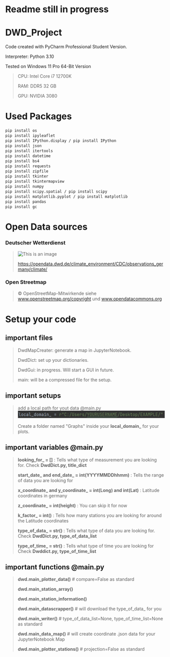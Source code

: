 # Readme  still in progress
# DWD_Project

Code created with PyCharm Professional Student Version.

Interpreter: Python 3.10

Tested on Windows 11 Pro 64-Bit Version


>CPU: Intel Core i7 12700K
> 
> RAM: DDR5 32 GB
> 
> GPU: NVIDIA 3080 
>
# Used Packages
```
pip install os 
pip install ipyleaflet
pip install IPython.display / pip install IPython
pip install json
pip install itertools
pip install datetime
pip install bs4
pip install requests
pip install zipfile
pip install tkinter
pip install tkintermapview
pip install numpy
pip install scipy.spatial / pip install scipy
pip install matplotlib.pyplot / pip install matplotlib
pip install pandas
pip install gc
```
# Open Data sources
### Deutscher Wetterdienst
>![This is an image](https://www.dwd.de/SharedDocs/bilder/DE/logos/dwd/dwd_logo_258x69.png?__blob=normal&v=1)
> 
>https://opendata.dwd.de/climate_environment/CDC/observations_germany/climate/
### Open Streetmap 
>© OpenStreetMap-Mitwirkende siehe www.openstreetmap.org/copyright und www.opendatacommons.org

# Setup your code
## important files
>DwdMapCreater: generate a map in JupyterNotebook.
>
>DwdDict: set up your dictionaries.
>
>DwdGui: in progress. Will start a GUI in future.
>
>main: will be a compressed file for the setup.
## important setups
>add a local path for yout data @main.py ![img_1.png](img_1.png)
> 
> Create a folder named "Graphs" inside your **local_domain_** for your plots.
## important variables @main.py
>**looking_for_ = []** : Tells what type of measurement you are looking for. Check **DwdDict.py, title_dict**
> 
>**start_date_ and end_date_ = int(YYYYMMDDhhmm)**  : Tells the range of data you are looking for
> 
>**x_coordinate_ and y_coordinate_ = int(Long) and int(Lat)** : Latitude coordinates in germany
> 
>**z_coordinate_ = int(height)** : You can skip it for now
> 
>**k_factor_ = int()** : Tells how many stations you are looking for around the Latitude coordinates
> 
> **type_of_data_ = str()** : Tells what type of data you are looking for. Check **DwdDict.py, type_of_data_list**
> 
> **type_of_time_ = str()** : Tells what type of time you are looking for Check **Dwddict.py, type_of_time_list**

## important functions @main.py
> **dwd.main_plotter_data()** # compare=False as standard
> 
> **dwd.main_station_array()**
> 
> **dwd.main_station_information()**
> 
> **dwd.main_datascrapper()** # will download the type_of_data_ for you
> 
> **dwd.main_writer()** # type_of_data_list=None, type_of_time_list=None as standard
>  
> **dwd.main_data_map()** # will create coordinate .json data for your JupyterNotebook Map
> 
> **dwd.main_plotter_stations()** # projection=False as standard